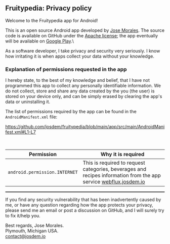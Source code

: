 ## Fruitypedia: Privacy policy

Welcome to the Fruitypedia app for Android!

This is an open source Android app developed by [Jose Morales](https://josdem.io/). The source code is available on GitHub under the [Apache license](https://www.apache.org/licenses/LICENSE-2.0); the app eventually will be available on [Google Play](https://play.google.com/store/apps?hl=en_US&gl=US).\

As a software developer, I take privacy and security very seriously.
I know how irritating it is when apps collect your data without your knowledge.

### Explanation of permissions requested in the app

I hereby state, to the best of my knowledge and belief, that I have not programmed this app to collect any personally identifiable information. We do not collect, store and share any data created by the you (the user) is stored on your device only, and can be simply erased by clearing the app's data or uninstalling it.

The list of permissions required by the app can be found in the `AndroidManifest.xml` file:

https://github.com/josdem/fruitypedia/blob/main/app/src/main/AndroidManifest.xml#L1-L7

<br/>

| Permission | Why it is required                                                                                                                                                                                                                                                                                                                                                                                                                                                                                                    |
| :---: |-----------------------------------------------------------------------------------------------------------------------------------------------------------------------------------------------------------------------------------------------------------------------------------------------------------------------------------------------------------------------------------------------------------------------------------------------------------------------------------------------------------------------|
| `android.permission.INTERNET` | This is required to request categories, beverages and recipes information from the app service [webflux.josdem.io](https://webflux.josdem.io/swagger-ui.html)                                                                                                                                                                                                                                                                                                                                                         |

 <hr style="border:1px solid gray">

If you find any security vulnerability that has been inadvertently caused by me, or have any question regarding how the app protects your privacy, please send me an email or post a discussion on GitHub, and I will surely try to fix it/help you.

Best regards,
Jose Morales.  
Plymouth, Michigan USA.  
contact@josdem.io
